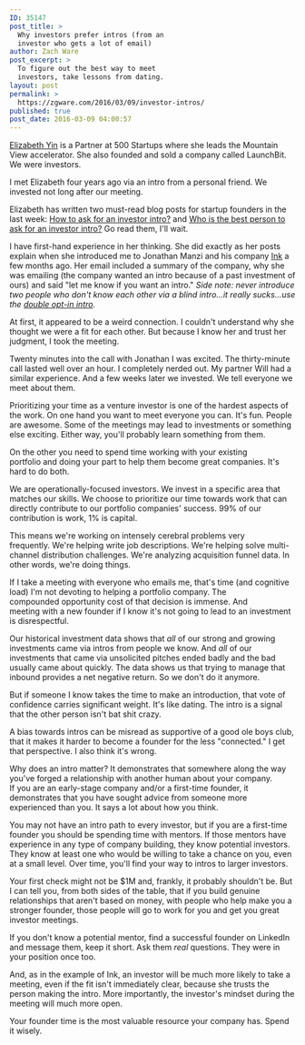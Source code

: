 ```yaml
---
ID: 35147
post_title: >
  Why investors prefer intros (from an
  investor who gets a lot of email)
author: Zach Ware
post_excerpt: >
  To figure out the best way to meet
  investors, take lessons from dating.
layout: post
permalink: >
  https://zgware.com/2016/03/09/investor-intros/
published: true
post_date: 2016-03-09 04:00:57
---
```

<a href="http://blog.elizabethyin.com/">Elizabeth Yin</a> is a Partner at 500 Startups where she leads the Mountain View accelerator. She also founded and sold a company called LaunchBit. We were investors.

I met Elizabeth four years ago via an intro from a personal friend. We invested not long after our meeting.

Elizabeth has written two must-read blog posts for startup founders in the last week: <a href="http://blog.elizabethyin.com/post/140410620250/how-to-ask-for-an-investor-intro">How to ask for an investor intro?</a> and <a href="http://blog.elizabethyin.com/post/140576054025/who-is-the-best-person-to-ask-for-an-investor">Who is the best person to ask for an investor intro?</a> Go read them, I'll wait.

I have first-hand experience in her thinking. She did exactly as her posts explain when she introduced me to Jonathan Manzi and his company <a href="http://inkcloud.me">Ink</a> a few months ago. Her email included a summary of the company, why she was emailing (the company wanted an intro because of a past investment of ours) and said "let me know if you want an intro." <em>Side note: never introduce two people who don't know each other via a blind intro...it really sucks...use the <a href="http://avc.com/2009/11/the-double-optin-introduction/">double opt-in intro</a>.</em>

At first, it appeared to be a weird connection. I couldn't understand why she thought we were a fit for each other. But because I know her and trust her judgment, I took the meeting.

Twenty minutes into the call with Jonathan I was excited. The thirty-minute call lasted well over an hour. I completely nerded out. My partner Will had a similar experience. And a few weeks later we invested. We tell everyone we meet about them.

Prioritizing your time as a venture investor is one of the hardest aspects of the work. On one hand you want to meet everyone you can. It's fun. People are awesome. Some of the meetings may lead to investments or something else exciting. Either way, you'll probably learn something from them.

On the other you need to spend time working with your existing portfolio and doing your part to help them become great companies. It's hard to do both.

We are operationally-focused investors. We invest in a specific area that matches our skills. We choose to prioritize our time towards work that can directly contribute to our portfolio companies' success. 99% of our contribution is work, 1% is capital.

This means we're working on intensely cerebral problems very frequently. We're helping write job descriptions. We're helping solve multi-channel distribution challenges. We're analyzing acquisition funnel data. In other words, we're doing things.

If I take a meeting with everyone who emails me, that's time (and cognitive load) I'm not devoting to helping a portfolio company. The compounded opportunity cost of that decision is immense. And meeting with a new founder if I know it's not going to lead to an investment is disrespectful.

Our historical investment data shows that <em>all</em> of our strong and growing investments came via intros from people we know. And <em>all</em> of our investments that came via unsolicited pitches ended badly and the bad usually came about quickly. The data shows us that trying to manage that inbound provides a net negative return. So we don't do it anymore.

But if someone I know takes the time to make an introduction, that vote of confidence carries significant weight. It's like dating. The intro is a signal that the other person isn't bat shit crazy.

A bias towards intros can be misread as supportive of a good ole boys club, that it makes it harder to become a founder for the less "connected." I get that perspective. I also think it's wrong.

Why does an intro matter? It demonstrates that somewhere along the way you've forged a relationship with another human about your company. If you are an early-stage company and/or a first-time founder, it demonstrates that you have sought advice from someone more experienced than you. It says a lot about how you think.

You may not have an intro path to every investor, but if you are a first-time founder you should be spending time with mentors. If those mentors have experience in any type of company building, they know potential investors. They know at least one who would be willing to take a chance on you, even at a small level. Over time, you'll find your way to intros to larger investors.

Your first check might not be $1M and, frankly, it probably shouldn't be. But I can tell you, from both sides of the table, that if you build genuine relationships that aren't based on money, with people who help make you a stronger founder, those people will go to work for you and get you great investor meetings.

If you don't know a potential mentor, find a successful founder on LinkedIn and message them, keep it short. Ask them <em>real</em> questions. They were in your position once too.

And, as in the example of Ink, an investor will be much more likely to take a meeting, even if the fit isn't immediately clear, because she trusts the person making the intro. More importantly, the investor's mindset during the meeting will much more open.

Your founder time is the most valuable resource your company has. Spend it wisely.